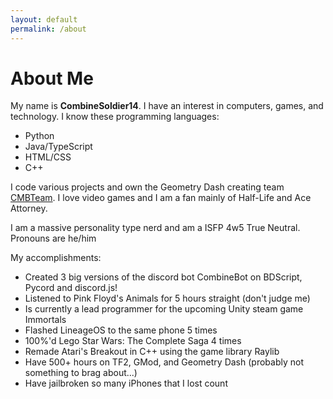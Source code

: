 ```yaml
---
layout: default
permalink: /about
---
```


# About Me
My name is **CombineSoldier14**. I have an interest in computers, games, and technology. I know these programming languages:
* Python
* Java/TypeScript
* HTML/CSS
* C++

I code various projects and own the Geometry Dash creating team [CMBTeam](https://discord.gg/xz47V9Kvm7). I love video games and I am a fan mainly of Half-Life and Ace Attorney.

I am a massive personality type nerd and am a ISFP 4w5 True Neutral. Pronouns are he/him

My accomplishments:
- Created 3 big versions of the discord bot CombineBot on BDScript, Pycord and discord.js!
- Listened to Pink Floyd's Animals for 5 hours straight (don't judge me)
- Is currently a lead programmer for the upcoming Unity steam game Immortals
- Flashed LineageOS to the same phone 5 times
- 100%'d Lego Star Wars: The Complete Saga 4 times
- Remade Atari's Breakout in C++ using the game library Raylib
- Have 500+ hours on TF2, GMod, and Geometry Dash (probably not something to brag about...)
- Have jailbroken so many iPhones that I lost count
